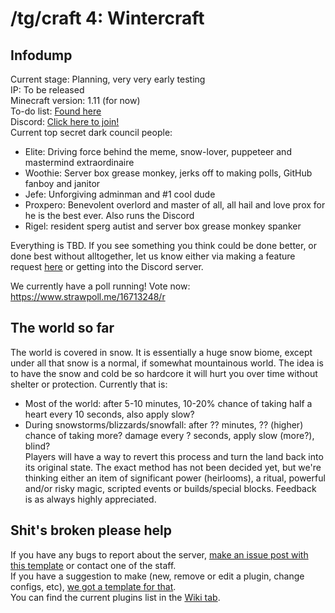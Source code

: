 # /tg/craft 4: Wintercraft
## Infodump
Current stage: Planning, very very early testing  
IP: To be released  
Minecraft version: 1.11 (for now)  
To-do list: [Found here](https://github.com/Winter-Craft/wintercraft/issues/1)  
Discord: [Click here to join!](https://discord.gg/XqkEmxr)  
Current top secret dark council people: 
- Elite: Driving force behind the meme, snow-lover, puppeteer and mastermind extraordinaire
- Woothie: Server box grease monkey, jerks off to making polls, GitHub fanboy and janitor
- Jefe: Unforgiving adminman and #1 cool dude
- Proxpero: Benevolent overlord and master of all, all hail and love prox for he is the best ever. Also runs the Discord
- Rigel: resident sperg autist and server box grease monkey spanker  

Everything is TBD. If you see something you think could be done better, or done best without alltogether, let us know either via making a feature request [here](https://github.com/Winter-Craft/wintercraft/issues/new?template=feature_request.md) or getting into the Discord server.
  
We currently have a poll running! Vote now:  
https://www.strawpoll.me/16713248/r  
  
## The world so far
The world is covered in snow. It is essentially a huge snow biome, except under all that snow is a normal, if somewhat mountainous world. The idea is to have the snow and cold be so hardcore it will hurt you over time without shelter or protection. 
Currently that is: 
- Most of the world: after 5-10 minutes, 10-20% chance of taking half a heart every 10 seconds, also apply slow? 
- During snowstorms/blizzards/snowfall: after ?? minutes, ?? (higher) chance of taking more? damage every ? seconds, apply slow (more?), blind?  
Players will have a way to revert this process and turn the land back into its original state. The exact method has not been decided yet, but we're thinking either an item of significant power (heirlooms), a ritual, powerful and/or risky magic, scripted events or builds/special blocks. Feedback is as always highly appreciated.
  
## Shit's broken please help  
If you have any bugs to report about the server, [make an issue post with this template](https://github.com/Winter-Craft/wintercraft/issues/new?template=bug_report.md) or contact one of the staff.  
If you have a suggestion to make (new, remove or edit a plugin, change configs, etc), [we got a template for that](https://github.com/Winter-Craft/wintercraft/issues/new?template=feature_request.md).   
You can find the current plugins list in the [Wiki tab](https://github.com/Winter-Craft/wintercraft/wiki).  
